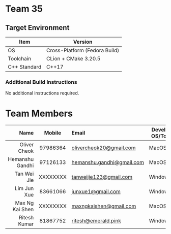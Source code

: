 # Team 35

## Target Environment

Item | Version
-|-
OS | Cross-Platform (Fedora Build)
Toolchain | CLion + CMake 3.20.5
C++ Standard | C++17

### Additional Build Instructions

No additional instructions required.

# Team Members

Name | Mobile | Email | Development OS/Toolchain
-:|:-:|:-|-|
Oliver Cheok | 97986364 | olivercheok20@gmail.com | MacOS/CLion
Hemanshu Gandhi | 97126133 | hemanshu.gandhi@gmail.com | MacOS/CLion
Tan Wei Jie | XXXXXXXX | tanweijie123@gmail.com | Windows/CLion
Lim Jun Xue | 83661066 | junxue1@gmail.com | Windows/CLion
Max Ng Kai Shen | XXXXXXXX | maxngkaishen@gmail.com | MacOS/CLion
Ritesh Kumar | 81867752 | ritesh@emerald.pink | Windows/CLion
